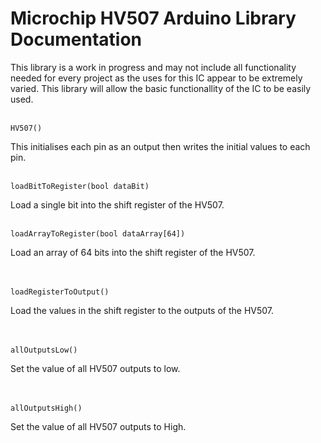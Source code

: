 # Microchip HV507 Arduino Library Documentation

This library is a work in progress and may not include all functionality needed for every project as the uses for this IC appear to be extremely varied. This library will allow the basic functionallity of the IC to be easily used.
<br />
<br />  

    HV507()

This initialises each pin as an output then writes the initial values to each pin.
<br />
<br />

    loadBitToRegister(bool dataBit)

Load a single bit into the shift register of the HV507.
<br />
<br />

    loadArrayToRegister(bool dataArray[64])

Load an array of 64 bits into the shift register of the HV507.  
<br />
<br />

    loadRegisterToOutput()

Load the values in the shift register to the outputs of the HV507.  
<br />
<br />

    allOutputsLow()

Set the value of all HV507 outputs to low.  
<br />
<br />

    allOutputsHigh()

Set the value of all HV507 outputs to High.  